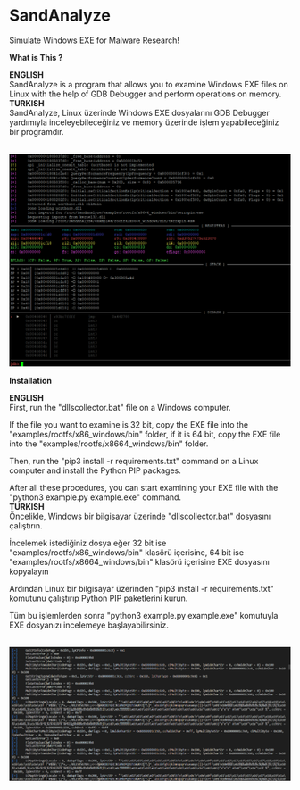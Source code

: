 # SandAnalyze
Simulate Windows EXE for Malware Research!

<b>What is This ?</b>
<p>
<b>ENGLISH</b>
<br>
SandAnalyze is a program that allows you to examine Windows EXE files on Linux with the help of GDB Debugger and perform operations on memory.
<br>
<b>TURKISH</b>
<br>
SandAnalyze, Linux üzerinde Windows EXE dosyalarını GDB Debugger yardımıyla inceleyebileceğiniz ve memory üzerinde işlem yapabileceğiniz bir programdır.
</p>

<br>
<img src="pic/test2.png" />
<br>

<b>Installation</b>
<p>
<b>ENGLISH</b>
<br>
First, run the "dllscollector.bat" file on a Windows computer.

If the file you want to examine is 32 bit, copy the EXE file into the "examples/rootfs/x86_windows/bin" folder, if it is 64 bit, copy the EXE file into the "examples/rootfs/x8664_windows/bin" folder.

Then, run the "pip3 install -r requirements.txt" command on a Linux computer and install the Python PIP packages.

After all these procedures, you can start examining your EXE file with the "python3 example.py example.exe" command.
<br>
<b>TURKISH</b>
<br>
Öncelikle, Windows bir bilgisayar üzerinde "dllscollector.bat" dosyasını çalıştırın.

İncelemek istediğiniz dosya eğer 32 bit ise "examples/rootfs/x86_windows/bin" klasörü içerisine, 64 bit ise "examples/rootfs/x8664_windows/bin" klasörü içerisine EXE dosyasını kopyalayın

Ardından Linux bir bilgisayar üzerinden "pip3 install -r requirements.txt" komutunu çalıştırıp Python PIP paketlerini kurun.

Tüm bu işlemlerden sonra "python3 example.py example.exe" komutuyla EXE dosyanızı incelemeye başlayabilirsiniz.
</p>

<br>
<img src="pic/test1.png" />
<br>